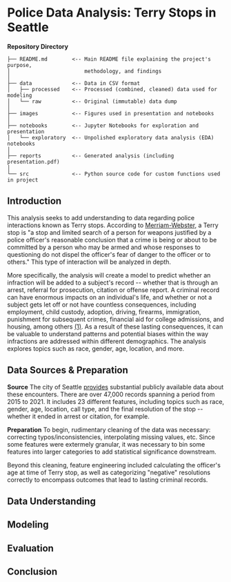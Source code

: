 # Police Data Analysis: Terry Stops in Seattle

**Repository Directory**

```
├── README.md        <-- Main README file explaining the project's purpose,
│                        methodology, and findings
│
├── data             <-- Data in CSV format
│   ├── processed    <-- Processed (combined, cleaned) data used for modeling
│   └── raw          <-- Original (immutable) data dump
│
├── images           <-- Figures used in presentation and notebooks
│
├── notebooks        <-- Jupyter Notebooks for exploration and presentation
│   └── exploratory  <-- Unpolished exploratory data analysis (EDA) notebooks
│
├── reports          <-- Generated analysis (including presentation.pdf)
│
└── src              <-- Python source code for custom functions used in project
```


## Introduction
This analysis seeks to add understanding to data regarding police interactions known as Terry stops. According to [Merriam-Webster](https://www.merriam-webster.com/legal/Terry%20stop), a Terry stop is "a stop and limited search of a person for weapons justified by a police officer's reasonable conclusion that a crime is being or about to be committed by a person who may be armed and whose responses to questioning do not dispel the officer's fear of danger to the officer or to others." This type of interaction will be analyzed in depth.

More specifically, the analysis will create a model to predict whether an infraction will be added to a subject's record -- whether that is through an arrest, referral for prosecution, citation or offense report. A criminal record can have enormous impacts on an individual's life, and whether or not a subject gets let off or not have countless consequences, including employment, child custody, adoption, driving, firearms, immigration, punishment for subsequent crimes, financial aid for college admissions, and housing, among others [(1)](1). As a result of these lasting consequences, it can be valuable to understand patterns and potential biases within the way infractions are addressed within different demographics. The analysis explores topics such as race, gender, age, location, and more. 


## Data Sources & Preparation
**Source**
The city of Seattle [provides](https://data.seattle.gov/Public-Safety/Terry-Stops/28ny-9ts8) substantial publicly available data about these encounters. There are over 47,000 records spanning a period from 2015 to 2021. It includes 23 different features, including topics such as race, gender, age, location, call type, and the final resolution of the stop -- whether it ended in arrest or citation, for example.

**Preparation**
To begin, rudimentary cleaning of the data was necessary: correcting typos/inconsistencies, interpolating missing values, etc. Since some features were extermely granular, it was necessary to bin some features into larger categories to add statistical significance downstream. 

Beyond this cleaning, feature engineering included calculating the officer's age at time of Terry stop, as well as categorizing "negative" resolutions correctly to encompass outcomes that lead to lasting criminal records. 

## Data Understanding



## Modeling



## Evaluation


## Conclusion


